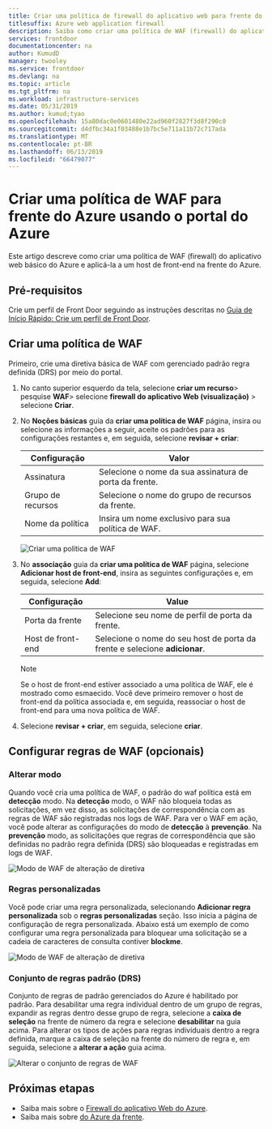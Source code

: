 ```yaml
---
title: Criar uma política de firewall do aplicativo web para frente do Azure usando o portal do Azure
titlesuffix: Azure web application firewall
description: Saiba como criar uma política de WAF (firewall) do aplicativo web usando o portal do Azure.
services: frontdoor
documentationcenter: na
author: KumudD
manager: twooley
ms.service: frontdoor
ms.devlang: na
ms.topic: article
ms.tgt_pltfrm: na
ms.workload: infrastructure-services
ms.date: 05/31/2019
ms.author: kumud;tyao
ms.openlocfilehash: 15a80dac0e0601480e22ad960f2827f3d8f290c0
ms.sourcegitcommit: d4dfbc34a1f03488e1b7bc5e711a11b72c717ada
ms.translationtype: MT
ms.contentlocale: pt-BR
ms.lasthandoff: 06/13/2019
ms.locfileid: "66479077"
---
```

# <a name="create-a-waf-policy-for-azure-front-door-by-using-the-azure-portal"></a>Criar uma política de WAF para frente do Azure usando o portal do Azure

Este artigo descreve como criar uma política de WAF (firewall) do aplicativo web básico do Azure e aplicá-la a um host de front-end na frente do Azure.

## <a name="prerequisites"></a>Pré-requisitos

Crie um perfil de Front Door seguindo as instruções descritas no [Guia de Início Rápido: Crie um perfil de Front Door](quickstart-create-front-door.md). 

## <a name="create-a-waf-policy"></a>Criar uma política de WAF

Primeiro, crie uma diretiva básica de WAF com gerenciado padrão regra definida (DRS) por meio do portal. 

1. No canto superior esquerdo da tela, selecione **criar um recurso**> pesquise **WAF**> selecione **firewall do aplicativo Web (visualização)** > selecione  **Criar**.
2. No **Noções básicas** guia da **criar uma política de WAF** página, insira ou selecione as informações a seguir, aceite os padrões para as configurações restantes e, em seguida, selecione **revisar + criar**:

    | Configuração                 | Valor                                              |
    | ---                     | ---                                                |
    | Assinatura            |Selecione o nome da sua assinatura de porta da frente.|
    | Grupo de recursos          |Selecione o nome do grupo de recursos da frente.|
    | Nome da política             |Insira um nome exclusivo para sua política de WAF.|

   ![Criar uma política de WAF](./media/waf-front-door-create-portal/basic.png)

3. No **associação** guia da **criar uma política de WAF** página, selecione **Adicionar host de front-end**, insira as seguintes configurações e, em seguida, selecione **Add**:

    | Configuração                 | Value                                              |
    | ---                     | ---                                                |
    | Porta da frente              | Selecione seu nome de perfil de porta da frente.|
    | Host de front-end           | Selecione o nome do seu host de porta da frente e selecione **adicionar**.|
    
    > [!NOTE]
    > Se o host de front-end estiver associado a uma política de WAF, ele é mostrado como esmaecido. Você deve primeiro remover o host de front-end da política associada e, em seguida, reassociar o host de front-end para uma nova política de WAF.
1. Selecione **revisar + criar**, em seguida, selecione **criar**.

## <a name="configure-waf-rules-optional"></a>Configurar regras de WAF (opcionais)

### <a name="change-mode"></a>Alterar modo

Quando você cria uma política de WAF, o padrão do waf política está em **detecção** modo. Na **detecção** modo, o WAF não bloqueia todas as solicitações, em vez disso, as solicitações de correspondência com as regras de WAF são registradas nos logs de WAF.
Para ver o WAF em ação, você pode alterar as configurações do modo de **detecção** à **prevenção**. Na **prevenção** modo, as solicitações que regras de correspondência que são definidas no padrão regra definida (DRS) são bloqueadas e registradas em logs de WAF.

 ![Modo de WAF de alteração de diretiva](./media/waf-front-door-create-portal/policy.png)

### <a name="custom-rules"></a>Regras personalizadas

Você pode criar uma regra personalizada, selecionando **Adicionar regra personalizada** sob o **regras personalizadas** seção. Isso inicia a página de configuração de regra personalizada. Abaixo está um exemplo de como configurar uma regra personalizada para bloquear uma solicitação se a cadeia de caracteres de consulta contiver **blockme**.

![Modo de WAF de alteração de diretiva](./media/waf-front-door-create-portal/customquerystring2.png)

### <a name="default-rule-set-drs"></a>Conjunto de regras padrão (DRS)

Conjunto de regras de padrão gerenciados do Azure é habilitado por padrão. Para desabilitar uma regra individual dentro de um grupo de regras, expandir as regras dentro desse grupo de regra, selecione a **caixa de seleção** na frente de número da regra e selecione **desabilitar** na guia acima. Para alterar os tipos de ações para regras individuais dentro a regra definida, marque a caixa de seleção na frente do número de regra e, em seguida, selecione a **alterar a ação** guia acima.

 ![Alterar o conjunto de regras de WAF](./media/waf-front-door-create-portal/managed2.png)

## <a name="next-steps"></a>Próximas etapas

- Saiba mais sobre o [Firewall do aplicativo Web do Azure](waf-overview.md).
- Saiba mais sobre [do Azure da frente](front-door-overview.md).
